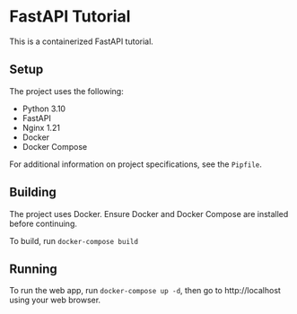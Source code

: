 # FastAPI Tutorial
This is a containerized FastAPI tutorial.

## Setup
The project uses the following:
- Python 3.10
- FastAPI
- Nginx 1.21
- Docker
- Docker Compose

For additional information on project specifications, see the ```Pipfile```.

## Building
The project uses Docker. Ensure Docker and Docker Compose are installed before continuing.

To build, run ```docker-compose build```

## Running
To run the web app, run ```docker-compose up -d```, then 
go to http://localhost using your web browser.
